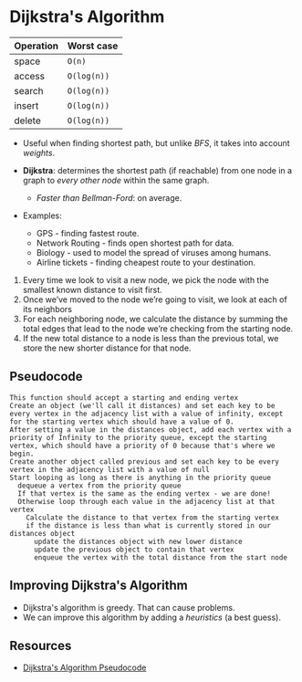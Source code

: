 # Dijkstra's Algorithm

| Operation | Worst case  |
| --------- | ----------- |
| space     | `O(n)`      |
| access    | `O(log(n))` |
| search    | `O(log(n))` |
| insert    | `O(log(n))` |
| delete    | `O(log(n))` |

- Useful when finding shortest path, but unlike _BFS_, it takes into account _weights_.

- **Dijkstra**: determines the shortest path (if reachable) from one node in a graph to _every other
  node_ within the same graph.

  - _Faster than Bellman-Ford_: on average.

- Examples:
  - GPS - finding fastest route.
  - Network Routing - finds open shortest path for data.
  - Biology - used to model the spread of viruses among humans.
  - Airline tickets - finding cheapest route to your destination.

1. Every time we look to visit a new node, we pick the node with the smallest known distance to
   visit first.
2. Once we’ve moved to the node we’re going to visit, we look at each of its neighbors
3. For each neighboring node, we calculate the distance by summing the total edges that lead to the
   node we’re checking from the starting node.
4. If the new total distance to a node is less than the previous total, we store the new shorter
   distance for that node.

## Pseudocode

```
This function should accept a starting and ending vertex
Create an object (we'll call it distances) and set each key to be every vertex in the adjacency list with a value of infinity, except for the starting vertex which should have a value of 0.
After setting a value in the distances object, add each vertex with a priority of Infinity to the priority queue, except the starting vertex, which should have a priority of 0 because that's where we begin.
Create another object called previous and set each key to be every vertex in the adjacency list with a value of null
Start looping as long as there is anything in the priority queue
  dequeue a vertex from the priority queue
  If that vertex is the same as the ending vertex - we are done!
  Otherwise loop through each value in the adjacency list at that vertex
    Calculate the distance to that vertex from the starting vertex
    if the distance is less than what is currently stored in our distances object
      update the distances object with new lower distance
      update the previous object to contain that vertex
      enqueue the vertex with the total distance from the start node
```

## Improving Dijkstra's Algorithm

- Dijkstra's algorithm is greedy. That can cause problems.
- We can improve this algorithm by adding a _heuristics_ (a best guess).

## Resources

- [Dijkstra's Algorithm Pseudocode](https://cs.slides.com/colt_steele/graphs#/120/0/0)
